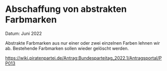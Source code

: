 # Abschaffung von abstrakten Farbmarken

Datum: Juni 2022

Abstrakte Farbmarken aus nur einer oder zwei einzelnen Farben lehnen wir ab. Bestehende Farbmarken sollen wieder gelöscht werden.


https://wiki.piratenpartei.de/Antrag:Bundesparteitag_2022.1/Antragsportal/PP013
